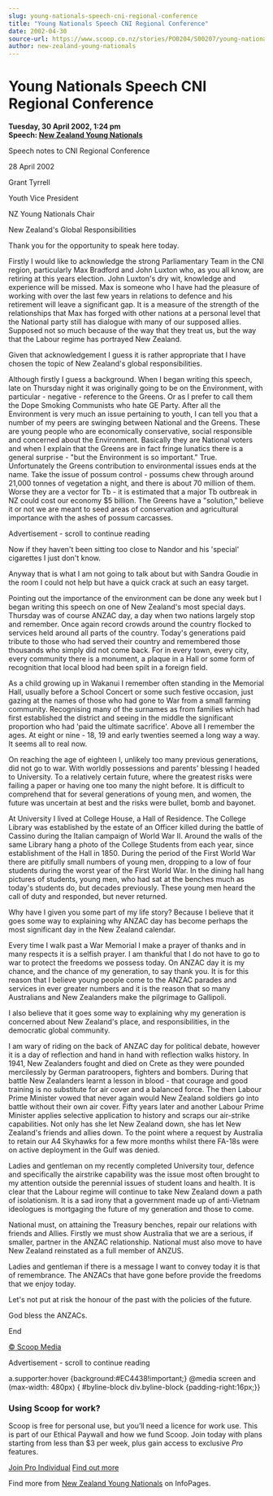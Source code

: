```yaml
---
slug: young-nationals-speech-cni-regional-conference
title: "Young Nationals Speech CNI Regional Conference"
date: 2002-04-30
source-url: https://www.scoop.co.nz/stories/PO0204/S00207/young-nationals-speech-cni-regional-conference.htm
author: new-zealand-young-nationals
---
```

Young Nationals Speech CNI Regional Conference
==============================================

**Tuesday, 30 April 2002, 1:24 pm**  
**Speech: [New Zealand Young Nationals](https://info.scoop.co.nz/New_Zealand_Young_Nationals)**

Speech notes to CNI Regional Conference

28 April 2002

Grant Tyrrell

Youth Vice President

NZ Young Nationals Chair

New Zealand's Global Responsibilities

Thank you for the opportunity to speak here today.

Firstly I would like to acknowledge the strong Parliamentary Team in the CNI region, particularly Max Bradford and John Luxton who, as you all know, are retiring at this years election. John Luxton's dry wit, knowledge and experience will be missed. Max is someone who I have had the pleasure of working with over the last few years in relations to defence and his retirement will leave a significant gap. It is a measure of the strength of the relationships that Max has forged with other nations at a personal level that the National party still has dialogue with many of our supposed allies. Supposed not so much because of the way that they treat us, but the way that the Labour regime has portrayed New Zealand.

Given that acknowledgement I guess it is rather appropriate that I have chosen the topic of New Zealand's global responsibilities.

Although firstly I guess a background. When I began writing this speech, late on Thursday night it was originally going to be on the Environment, with particular - negative - reference to the Greens. Or as I prefer to call them the Dope Smoking Communists who hate GE Party. After all the Environment is very much an issue pertaining to youth, I can tell you that a number of my peers are swinging between National and the Greens. These are young people who are economically conservative, social responsible and concerned about the Environment. Basically they are National voters and when I explain that the Greens are in fact fringe lunatics there is a general surprise - "but the Environment is so important." True. Unfortunately the Greens contribution to environmental issues ends at the name. Take the issue of possum control - possums chew through around 21,000 tonnes of vegetation a night, and there is about 70 million of them. Worse they are a vector for Tb - it is estimated that a major Tb outbreak in NZ could cost our economy $5 billion. The Greens have a "solution," believe it or not we are meant to seed areas of conservation and agricultural importance with the ashes of possum carcasses.

Advertisement - scroll to continue reading





Now if they haven't been sitting too close to Nandor and his 'special' cigarettes I just don't know.

Anyway that is what I am not going to talk about but with Sandra Goudie in the room I could not help but have a quick crack at such an easy target.

Pointing out the importance of the environment can be done any week but I began writing this speech on one of New Zealand's most special days. Thursday was of course ANZAC day, a day when two nations largely stop and remember. Once again record crowds around the country flocked to services held around all parts of the country. Today's generations paid tribute to those who had served their country and remembered those thousands who simply did not come back. For in every town, every city, every community there is a monument, a plaque in a Hall or some form of recognition that local blood had been spilt in a foreign field.

As a child growing up in Wakanui I remember often standing in the Memorial Hall, usually before a School Concert or some such festive occasion, just gazing at the names of those who had gone to War from a small farming community. Recognising many of the surnames as from families which had first established the district and seeing in the middle the significant proportion who had 'paid the ultimate sacrifice'. Above all I remember the ages. At eight or nine - 18, 19 and early twenties seemed a long way a way. It seems all to real now.

On reaching the age of eighteen I, unlikely too many previous generations, did not go to war. With worldly possessions and parents' blessing I headed to University. To a relatively certain future, where the greatest risks were failing a paper or having one too many the night before. It is difficult to comprehend that for several generations of young men, and women, the future was uncertain at best and the risks were bullet, bomb and bayonet.

At University I lived at College House, a Hall of Residence. The College Library was established by the estate of an Officer killed during the battle of Cassino during the Italian campaign of World War II. Around the walls of the same Library hang a photo of the College Students from each year, since establishment of the Hall in 1850. During the period of the First World War there are pitifully small numbers of young men, dropping to a low of four students during the worst year of the First World War. In the dining hall hang pictures of students, young men, who had sat at the benches much as today's students do, but decades previously. These young men heard the call of duty and responded, but never returned.

Why have I given you some part of my life story? Because I believe that it goes some way to explaining why ANZAC day has become perhaps the most significant day in the New Zealand calendar.

Every time I walk past a War Memorial I make a prayer of thanks and in many respects it is a selfish prayer. I am thankful that I do not have to go to war to protect the freedoms we possess today. On ANZAC day it is my chance, and the chance of my generation, to say thank you. It is for this reason that I believe young people come to the ANZAC parades and services in ever greater numbers and it is the reason that so many Australians and New Zealanders make the pilgrimage to Gallipoli.

I also believe that it goes some way to explaining why my generation is concerned about New Zealand's place, and responsibilities, in the democratic global community.

I am wary of riding on the back of ANZAC day for political debate, however it is a day of reflection and hand in hand with reflection walks history. In 1941, New Zealanders fought and died on Crete as they were pounded mercilessly by German paratroopers, fighters and bombers. During that battle New Zealanders learnt a lesson in blood - that courage and good training is no substitute for air cover and a balanced force. The then Labour Prime Minister vowed that never again would New Zealand soldiers go into battle without their own air cover. Fifty years later and another Labour Prime Minister applies selective application to history and scraps our air-strike capabilities. Not only has she let New Zealand down, she has let New Zealand's friends and allies down. To the point where a request by Australia to retain our A4 Skyhawks for a few more months whilst there FA-18s were on active deployment in the Gulf was denied.

Ladies and gentleman on my recently completed University tour, defence and specifically the airstrike capability was the issue most often brought to my attention outside the perennial issues of student loans and health. It is clear that the Labour regime will continue to take New Zealand down a path of isolationism. It is a sad irony that a government made up of anti-Vietnam ideologues is mortgaging the future of my generation and those to come.

National must, on attaining the Treasury benches, repair our relations with friends and Allies. Firstly we must show Australia that we are a serious, if smaller, partner in the ANZAC relationship. National must also move to have New Zealand reinstated as a full member of ANZUS.

Ladies and gentleman if there is a message I want to convey today it is that of remembrance. The ANZACs that have gone before provide the freedoms that we enjoy today.

Let's not put at risk the honour of the past with the policies of the future.

God bless the ANZACs.

End  

[© Scoop Media](http://www.scoop.co.nz/about/terms.html)  

Advertisement - scroll to continue reading



a.supporter:hover {background:#EC4438!important;} @media screen and (max-width: 480px) { #byline-block div.byline-block {padding-right:16px;}}

### Using Scoop for work?

Scoop is free for personal use, but you’ll need a licence for work use. This is part of our Ethical Paywall and how we fund Scoop. Join today with plans starting from less than $3 per week, plus gain access to exclusive _Pro_ features.  
  
[Join Pro Individual](https://pro.scoop.co.nz/Individual/?from=ProIn24) [Find out more](https://pro.scoop.co.nz/using-scoop-for-work/?from=ProIn24)

Find more from [New Zealand Young Nationals](https://info.scoop.co.nz/New_Zealand_Young_Nationals) on InfoPages.